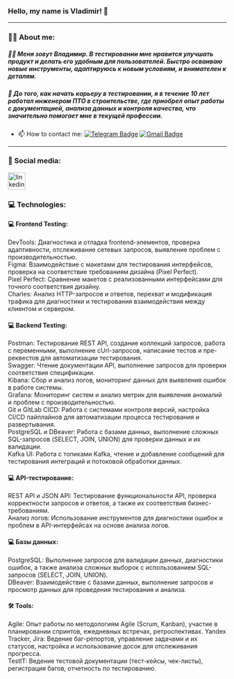 ### Hello, my name is Vladimir! 👋

---

### :man_technologist: About me:

##### 👩‍💻 Меня зовут Владимир. В тестировании мне нравится улучшать продукт и делать его удобным для пользователей. Быстро осваиваю новые инструменты, адаптируюсь к новым условиям, и внимателен к деталям.

##### 💬 До того, как начать карьеру в тестировании, я в течение 10 лет работал инженером ПТО в строительстве, где приобрел опыт работы с документацией, анализа данных и контроля качества, что значительно помогает мне в текущей профессии.

- :mailbox: How to contact me: [![Telegram Badge](https://img.shields.io/badge/-VladimirVyngilev-blue?style=flat&logo=Telegram&logoColor=white)](https://t.me/Wyngilev) [![Gmail Badge](https://img.shields.io/badge/-Gmail-red?style=flat&logo=Gmail&logoColor=white)](mailto:wyngilev@gmail.com)
---
### 🤝 Social media:

  <div id="badges">
    <a href="www.linkedin.com/in/vladimir-vyngilev-537456236/" target="_blank">
      <img src="https://cdn-icons-png.flaticon.com/512/2504/2504799.png" width="40" height="40" alt="linkedin" />
    </a>


### 💻 Technologies:
#### 💻 Frontend Testing:
<div>
DevTools: Диагностика и отладка frontend-элементов, проверка адаптивности, отслеживание сетевых запросов, выявление проблем с производительностью.
</div>
<div>
Figma: Взаимодействие с макетами для тестирования интерфейсов, проверка на соответствие требованиям дизайна (Pixel Perfect).
<div>
<div>
Pixel Perfect: Сравнение макетов с реализованными интерфейсами для точного соответствия дизайну.
</div>
<div>
Charles: Анализ HTTP-запросов и ответов, перехват и модификация трафика для диагностики и тестирования взаимодействия между клиентом и сервером.
</div>

#### 💻 Backend Testing:
<div>
Postman: Тестирование REST API, создание коллекций запросов, работа с переменными, выполнение cUrl-запросов, написание тестов и пре-реквестов для автоматизации тестирования.
</div>
 <div> 
Swagger: Чтение документации API, выполнение запросов для проверки соответствия спецификации.
</div>
<div>
Kibana: Сбор и анализ логов, мониторинг данных для выявления ошибок в работе системы.
</div>
<div>
Grafana: Мониторинг систем и анализ метрик для выявления аномалий и проблем с производительностью.
</div>
<div>
Git и GitLab CICD: Работа с системами контроля версий, настройка CI/CD пайплайнов для автоматизации процесса тестирования и развертывания.
</div>
<div>
PostgreSQL и DBeaver: Работа с базами данных, выполнение сложных SQL-запросов (SELECT, JOIN, UNION) для проверки данных и их валидации.
</div>
<div>
Kafka UI: Работа с топиками Kafka, чтение и добавление сообщений для тестирования интеграций и потоковой обработки данных.
</div>

#### 💻 API-тестирование:
<div>
REST API и JSON API: Тестирование функциональности API, проверка корректности запросов и ответов, а также их соответствия бизнес-требованиям.
</div>
<div>
Анализ логов: Использование инструментов для диагностики ошибок и проблем в API-интерфейсах на основе анализа логов.
</div>

#### 💻 Базы данных:
<div>
PostgreSQL: Выполнение запросов для валидации данных, диагностики ошибок, а также анализа сложных выборок с использованием SQL-запросов (SELECT, JOIN, UNION).
</div>
<div>
DBeaver: Взаимодействие с базами данных, выполнение запросов и просмотр данных для проведения тестирования и анализа.
</div>


#### 🛠 Tools:

<div>
Agile: Опыт работы по методологиям Agile (Scrum, Kanban), участие в планировании спринтов, ежедневных встречах, ретроспективах.
Yandex Tracker, Jira: Ведение баг-репортов, управление задачами и их статусов, настройка и использование досок для отслеживания прогресса.
</div>
<div>
TestIT: Ведение тестовой документации (тест-кейсы, чек-листы), регистрация багов, отчетность по тестированию.
</div>


